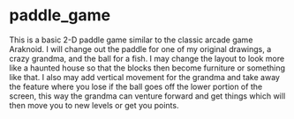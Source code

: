 # paddle_game
This is a basic 2-D paddle game similar to the classic arcade game Araknoid. I will change out the paddle for one of my original drawings, a crazy grandma, and the ball for a fish. I may change the layout to look more like a haunted house so that the blocks then become furniture or something like that. I also may add vertical movement for the grandma and take away the feature where you lose if the ball goes off the lower portion of the screen, this way the grandma can venture forward and get things which will then move you to new levels or get you points.
